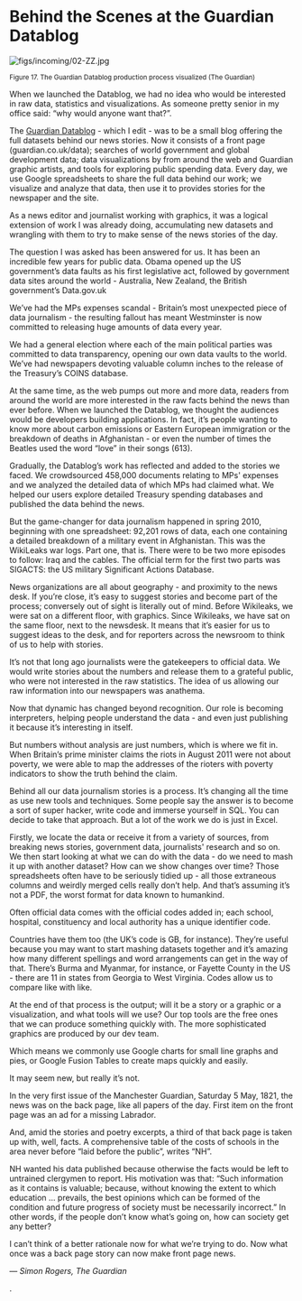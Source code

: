 # Behind the Scenes at the Guardian Datablog

![figs/incoming/02-ZZ.jpg
](http://datajournalismhandbook.org/1.0/en/figs/incoming/02-ZZ.jpg "Figure 17. The Guardian Datablog production process visualized (The Guardian)")

<small>Figure 17. The Guardian Datablog production process visualized (The Guardian)</small>

When we launched the Datablog, we had no idea who would be interested in raw data, statistics and visualizations. As someone pretty senior in my office said: “why would anyone want that?”.

The [Guardian Datablog](http://www.guardian.co.uk/datablog) - which I edit - was to be a small blog offering the full datasets behind our news stories. Now it consists of a front page (guardian.co.uk/data); searches of world government and global development data; data visualizations by from around the web and Guardian graphic artists, and tools for exploring public spending data. Every day, we use Google spreadsheets to share the full data behind our work; we visualize and analyze that data, then use it to provides stories for the newspaper and the site.

As a news editor and journalist working with graphics, it was a logical extension of work I was already doing, accumulating new datasets and wrangling with them to try to make sense of the news stories of the day.

The question I was asked has been answered for us. It has been an incredible few years for public data. Obama opened up the US government’s data faults as his first legislative act, followed by government data sites around the world - Australia, New Zealand, the British government’s Data.gov.uk

We’ve had the MPs expenses scandal - Britain’s most unexpected piece of data journalism - the resulting fallout has meant Westminster is now committed to releasing huge amounts of data every year.

We had a general election where each of the main political parties was committed to data transparency, opening our own data vaults to the world. We’ve had newspapers devoting valuable column inches to the release of the Treasury’s COINS database.

At the same time, as the web pumps out more and more data, readers from around the world are more interested in the raw facts behind the news than ever before. When we launched the Datablog, we thought the audiences would be developers building applications. In fact, it’s people wanting to know more about carbon emissions or Eastern European immigration or the breakdown of deaths in Afghanistan - or even the number of times the Beatles used the word “love” in their songs (613).

Gradually, the Datablog’s work has reflected and added to the stories we faced. We crowdsourced 458,000 documents relating to MPs' expenses and we analyzed the detailed data of which MPs had claimed what. We helped our users explore detailed Treasury spending databases and published the data behind the news.

But the game-changer for data journalism happened in spring 2010, beginning with one spreadsheet: 92,201 rows of data, each one containing a detailed breakdown of a military event in Afghanistan. This was the WikiLeaks war logs. Part one, that is. There were to be two more episodes to follow: Iraq and the cables. The official term for the first two parts was SIGACTS: the US military Significant Actions Database.

News organizations are all about geography - and proximity to the news desk. If you’re close, it’s easy to suggest stories and become part of the process; conversely out of sight is literally out of mind. Before Wikileaks, we were sat on a different floor, with graphics. Since Wikileaks, we have sat on the same floor, next to the newsdesk. It means that it’s easier for us to suggest ideas to the desk, and for reporters across the newsroom to think of us to help with stories.

It’s not that long ago journalists were the gatekeepers to official data. We would write stories about the numbers and release them to a grateful public, who were not interested in the raw statistics. The idea of us allowing our raw information into our newspapers was anathema.

Now that dynamic has changed beyond recognition. Our role is becoming interpreters, helping people understand the data - and even just publishing it because it’s interesting in itself.

But numbers without analysis are just numbers, which is where we fit in. When Britain’s prime minister claims the riots in August 2011 were not about poverty, we were able to map the addresses of the rioters with poverty indicators to show the truth behind the claim.

Behind all our data journalism stories is a process. It’s changing all the time as use new tools and techniques. Some people say the answer is to become a sort of super hacker, write code and immerse yourself in SQL. You can decide to take that approach. But a lot of the work we do is just in Excel.

Firstly, we locate the data or receive it from a variety of sources, from breaking news stories, government data, journalists' research and so on. We then start looking at what we can do with the data - do we need to mash it up with another dataset? How can we show changes over time? Those spreadsheets often have to be seriously tidied up - all those extraneous columns and weirdly merged cells really don’t help. And that’s assuming it’s not a PDF, the worst format for data known to humankind.

Often official data comes with the official codes added in; each school, hospital, constituency and local authority has a unique identifier code.

Countries have them too (the UK’s code is GB, for instance). They’re useful because you may want to start mashing datasets together and it’s amazing how many different spellings and word arrangements can get in the way of that. There’s Burma and Myanmar, for instance, or Fayette County in the US - there are 11 in states from Georgia to West Virginia. Codes allow us to compare like with like.

At the end of that process is the output; will it be a story or a graphic or a visualization, and what tools will we use? Our top tools are the free ones that we can produce something quickly with. The more sophisticated graphics are produced by our dev team.

Which means we commonly use Google charts for small line graphs and pies, or Google Fusion Tables to create maps quickly and easily.

It may seem new, but really it’s not.

In the very first issue of the Manchester Guardian, Saturday 5 May, 1821, the news was on the back page, like all papers of the day. First item on the front page was an ad for a missing Labrador.

And, amid the stories and poetry excerpts, a third of that back page is taken up with, well, facts. A comprehensive table of the costs of schools in the area never before “laid before the public”, writes “NH”.

NH wanted his data published because otherwise the facts would be left to untrained clergymen to report. His motivation was that: “Such information as it contains is valuable; because, without knowing the extent to which education … prevails, the best opinions which can be formed of the condition and future progress of society must be necessarily incorrect.” In other words, if the people don’t know what’s going on, how can society get any better?

I can’t think of a better rationale now for what we’re trying to do. Now what once was a back page story can now make front page news.

— *Simon Rogers, The Guardian*

.
